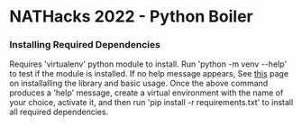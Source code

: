 # NATHacks 2022 - Python Boiler

### Installing Required Dependencies
Requires 'virtualenv' python module to install. Run 'python -m venv --help' to test if the module is installed.
If no help message appears, See [this](https://docs.python.org/3/library/venv.html) page on installalling the library and basic usage. Once the above command produces a 'help' message, create a virtual environment with the name of your choice, activate it, and then run 'pip install -r requirements.txt' to install all required dependencies.